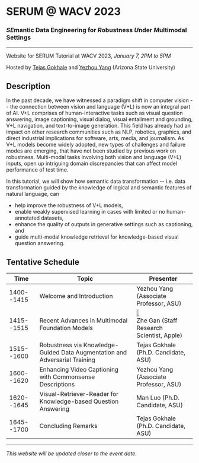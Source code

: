 # SERUM @ WACV 2023
### *SE*mantic Data Engineering for *R*obustness *U*nder *M*ultimodal Settings
---
Website for SERUM Tutorial at WACV 2023, *January 7, 2PM to 5PM* 

Hosted by [Tejas Gokhale](https://www.tejasgokhale.com/) and [Yezhou Yang](https://yezhouyang.engineering.asu.edu/) (Arizona State University)

## Description
In the past decade, we have witnessed a paradigm shift in computer vision -- the connection between vision and language (V+L) is now an integral part of AI.
V+L comprises of human-interactive tasks such as visual question answering, image captioning, visual dialog, visual entailment and grounding, V+L navigation, and text-to-image generation.
This field has already had an impact on other research communities such as NLP, robotics, graphics, and direct industrial implications for software, arts, media, and journalism.
As V+L models become widely adopted, new types of challenges and failure modes are emerging, that have not been studied by previous work on robustness.
Multi-modal tasks involving both vision and language (V+L) inputs, open up intriguing domain discrepancies that can affect model performance of test time.

In this tutorial, we will show how semantic data transformation -- i.e. data transformation guided by the knowledge of logical and semantic features of natural language, can 
- help improve the robustness of V+L models,
- enable weakly supervised learning in cases with limited or no human-annotated datasets,
- enhance the quality of outputs in generative settings such as captioning, and 
- guide multi-modal knowledge retrieval for knowledge-based visual question answering.

## Tentative Schedule

| Time       | Topic                     | Presenter   |
| ---------- | ------------------------- | ----------- |
| 1400--1415 | Welcome and Introduction  | Yezhou Yang (Associate Professor, ASU) |
| 1415--1515 | Recent Advances in Multimodal Foundation Models | <img src="https://zhegan27.github.io/images/Zhe_new.jpg" width="20%"/><br> Zhe Gan (Staff Research Scientist, Apple) |
| 1515--1600 | Robustness via Knowledge-Guided Data Augmentation and Adversarial Training | Tejas Gokhale (Ph.D. Candidate, ASU) |
| 1600--1620 | Enhancing Video Captioning with Commonsense Descriptions | Yezhou Yang (Associate Professor, ASU) |
| 1620--1645 | Visual-Retriever-Reader for Knowledge-based Question Answering | Man Luo (Ph.D. Candidate, ASU) |
| 1645--1700 | Concluding Remarks | Tejas Gokhale (Ph.D. Candidate, ASU) |



---
*This website will be updated closer to the event date.*
